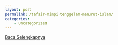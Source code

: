 ```yaml
---
layout: post
permalink: /tafsir-mimpi-tenggelam-menurut-islam/
categories:
    - Uncategorized
---
```


[Baca Selengkapnya](/09)